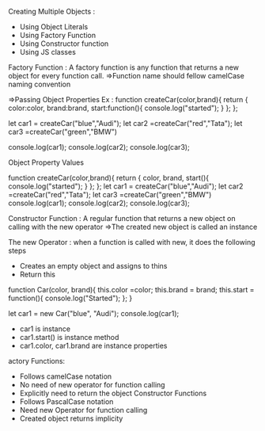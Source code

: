 Creating Multiple Objects :
- Using Object Literals
- Using Factory Function
- Using Constructor function
- Using JS classes

Factory Function : A factory function is any function that returns a new object for every function call.
=>Function name should  fellow camelCase naming convention

=>Passing Object Properties
Ex : function createCar(color,brand){
    return {
        color:color,
        brand:brand,
        start:function(){
            console.log("started");
        }
    };
};

let car1 = createCar("blue","Audi");
let car2 =createCar("red","Tata");
let car3 =createCar("green","BMW")

console.log(car1);
console.log(car2);
console.log(car3);




Object Property Values

function createCar(color,brand){
    return {
      color,
        brand,
        start(){
            console.log("started");
        }
    };
};
let car1 = createCar("blue","Audi");
let car2 =createCar("red","Tata");
let car3 =createCar("green","BMW")
console.log(car1);
console.log(car2);
console.log(car3);




Constructor Function : A regular function that returns a new object on calling with the new operator
=>The created new object is called an instance

The new Operator : when a function is called with new, it does the following steps 
- Creates an empty object and assigns to thins
- Return this

function Car(color, brand){
    this.color =color;
    this.brand = brand;
    this.start = function(){
        console.log("Started");
    };
}

let car1 = new Car("blue", "Audi");
console.log(car1); 

- car1 is instance
- car1.start() is instance method
- car1.color, car1.brand are instance properties


actory Functions: 
- Follows camelCase notation
- No need of new operator for function calling
- Explicitly need to return the object 
Constructor Functions
- Follows PascalCase notation 
- Need new Operator for function calling 
- Created object returns implicity